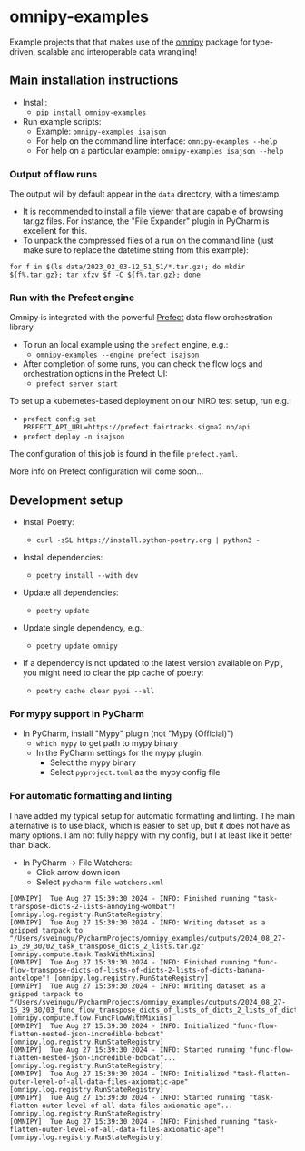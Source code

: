 # omnipy-examples

Example projects that that makes use of the [omnipy](https://pypi.org/project/omnipy/) package for 
type-driven, scalable and interoperable data wrangling!

## Main installation instructions

- Install:
  - `pip install omnipy-examples`
- Run example scripts:
  - Example: `omnipy-examples isajson`
  - For help on the command line interface: `omnipy-examples --help`
  - For help on a particular example: `omnipy-examples isajson --help`

### Output of flow runs

The output will by default appear in the `data` directory, with a timestamp. 

  - It is recommended to install a file viewer that are capable of browsing tar.gz files. 
    For instance, the "File Expander" plugin in PyCharm is excellent for this.
  - To unpack the compressed files of a run on the command line 
    (just make sure to replace the datetime string from this example): 

```
for f in $(ls data/2023_02_03-12_51_51/*.tar.gz); do mkdir ${f%.tar.gz}; tar xfzv $f -C ${f%.tar.gz}; done
```
    
### Run with the Prefect engine

Omnipy is integrated with the powerful [Prefect](https://prefect.io) data flow orchestration library.

- To run an local example using the `prefect` engine, e.g.:
  - `omnipy-examples --engine prefect isajson`
- After completion of some runs, you can check the flow logs and orchestration options in the Prefect UI:
  - `prefect server start`

To set up a kubernetes-based deployment on our NIRD test setup, run e.g.:

- `prefect config set PREFECT_API_URL=https://prefect.fairtracks.sigma2.no/api`
- `prefect deploy -n isajson`

The configuration of this job is found in the file `prefect.yaml`. 

More info on Prefect configuration will come soon...

## Development setup

- Install Poetry:
  - `curl -sSL https://install.python-poetry.org | python3 -`

- Install dependencies:
  - `poetry install --with dev`

- Update all dependencies:
  - `poetry update`

- Update single dependency, e.g.:
  - `poetry update omnipy`

- If a dependency is not updated to the latest version available on Pypi, you might need to clear
  the pip cache of poetry:
  - `poetry cache clear pypi --all`

### For mypy support in PyCharm

- In PyCharm, install "Mypy" plugin (not "Mypy (Official)")
  - `which mypy` to get path to mypy binary
  - In the PyCharm settings for the mypy plugin:
    - Select the mypy binary 
    - Select `pyproject.toml` as the mypy config file

### For automatic formatting and linting

I have added my typical setup for automatic formatting and linting. The main alternative is to use black, which is easier to set up, but it does 
not have as many options. I am not fully happy with my config, but I at least like it better than black. 

- In PyCharm -> File Watchers:
  - Click arrow down icon
  - Select `pycharm-file-watchers.xml`


```
[OMNIPY]  Tue Aug 27 15:39:30 2024 - INFO: Finished running "task-transpose-dicts-2-lists-annoying-wombat"! [omnipy.log.registry.RunStateRegistry]
[OMNIPY]  Tue Aug 27 15:39:30 2024 - INFO: Writing dataset as a gzipped tarpack to "/Users/sveinugu/PycharmProjects/omnipy_examples/outputs/2024_08_27-15_39_30/02_task_transpose_dicts_2_lists.tar.gz" [omnipy.compute.task.TaskWithMixins]
[OMNIPY]  Tue Aug 27 15:39:30 2024 - INFO: Finished running "func-flow-transpose-dicts-of-lists-of-dicts-2-lists-of-dicts-banana-antelope"! [omnipy.log.registry.RunStateRegistry]
[OMNIPY]  Tue Aug 27 15:39:30 2024 - INFO: Writing dataset as a gzipped tarpack to "/Users/sveinugu/PycharmProjects/omnipy_examples/outputs/2024_08_27-15_39_30/03_func_flow_transpose_dicts_of_lists_of_dicts_2_lists_of_dicts.tar.gz" [omnipy.compute.flow.FuncFlowWithMixins]
[OMNIPY]  Tue Aug 27 15:39:30 2024 - INFO: Initialized "func-flow-flatten-nested-json-incredible-bobcat" [omnipy.log.registry.RunStateRegistry]
[OMNIPY]  Tue Aug 27 15:39:30 2024 - INFO: Started running "func-flow-flatten-nested-json-incredible-bobcat"... [omnipy.log.registry.RunStateRegistry]
[OMNIPY]  Tue Aug 27 15:39:30 2024 - INFO: Initialized "task-flatten-outer-level-of-all-data-files-axiomatic-ape" [omnipy.log.registry.RunStateRegistry]
[OMNIPY]  Tue Aug 27 15:39:30 2024 - INFO: Started running "task-flatten-outer-level-of-all-data-files-axiomatic-ape"... [omnipy.log.registry.RunStateRegistry]
[OMNIPY]  Tue Aug 27 15:39:30 2024 - INFO: Finished running "task-flatten-outer-level-of-all-data-files-axiomatic-ape"! [omnipy.log.registry.RunStateRegistry]
```
